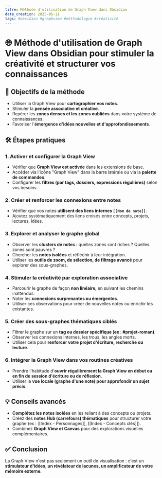 ```yaml
---
titre: Méthode d'utilisation de Graph View dans Obsidian
date_creation: 2025-05-11
tags: #obsidian #graphview #méthodologie #créativité
---
```


# 🌐 Méthode d'utilisation de Graph View dans Obsidian pour stimuler la créativité et structurer vos connaissances

## 🎯 Objectifs de la méthode
- Utiliser la Graph View pour **cartographier vos notes**.
- Stimuler la **pensée associative et créative**.
- Repérer les **zones denses et les zones oubliées** dans votre système de connaissances.
- Favoriser l'**émergence d'idées nouvelles et d'approfondissements**.

## 🛠 Étapes pratiques

### 1. Activer et configurer la Graph View
- Vérifier que **Graph View est activée** dans les extensions de base.
- Accéder via l'icône "Graph View" dans la barre latérale ou via la **palette de commandes**.
- Configurer les **filtres (par tags, dossiers, expressions régulières)** selon vos besoins.

### 2. Créer et renforcer les connexions entre notes
- Vérifier que vos notes **utilisent des liens internes `[[Nom de note]]`**.
- Ajoutez systématiquement des liens croisés entre concepts, projets, lectures, idées.

### 3. Explorer et analyser le graphe global
- Observer les **clusters de notes** : quelles zones sont riches ? Quelles zones sont pauvres ?
- Chercher les **notes isolées** et réfléchir à leur intégration.
- Utiliser les **outils de zoom, de sélection, de filtrage avancé** pour explorer des sous-graphes.

### 4. Stimuler la créativité par exploration associative
- Parcourir le graphe de façon **non linéaire**, en suivant les chemins inattendus.
- Noter les **connexions surprenantes ou émergentes**.
- Utiliser ces observations pour créer de nouvelles notes ou enrichir les existantes.

### 5. Créer des sous-graphes thématiques ciblés
- Filtrer le graphe sur un **tag ou dossier spécifique (ex : #projet-roman)**.
- Observer les connexions internes, les trous, les angles morts.
- Utiliser cela pour **renforcer votre projet d'écriture, recherche ou lecture**.

### 6. Intégrer la Graph View dans vos routines créatives
- Prendre l'habitude d'**ouvrir régulièrement la Graph View en début ou en fin de session d'écriture ou de réflexion**.
- Utiliser la **vue locale (graphe d'une note) pour approfondir un sujet précis**.

## 💡 Conseils avancés
- **Complétez les notes isolées** en les reliant à des concepts ou projets.
- Créez des **notes Hub (carrefours) thématiques** pour structurer votre graphe (ex : [[Index - Personnages]], [[Index - Concepts clés]]).
- Combinez **Graph View et Canvas** pour des explorations visuelles complémentaires.

## ✅ Conclusion
La Graph View n'est pas seulement un outil de visualisation : c'est un **stimulateur d'idées, un révélateur de lacunes, un amplificateur de votre mémoire externe**.

